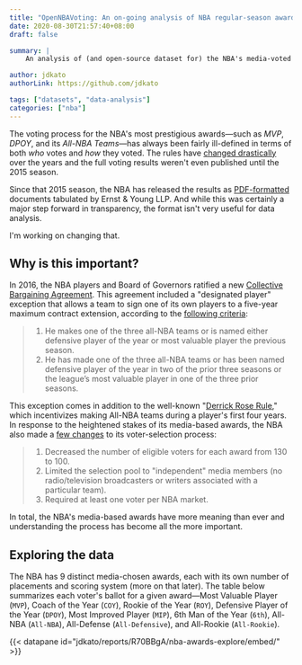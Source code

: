 ```yaml
---
title: "OpenNBAVoting: An on-going analysis of NBA regular-season awards"
date: 2020-08-30T21:57:40+08:00
draft: false

summary: |
    An analysis of (and open-source dataset for) the NBA's media-voted awards.

author: jdkato
authorLink: https://github.com/jdkato

tags: ["datasets", "data-analysis"]
categories: ["nba"]
---
```


<!-- https://www.pdf2go.com/ -->

The voting process for the NBA's most prestigious awards&mdash;such as *MVP*,
*DPOY*, and its *All-NBA Teams*&mdash;has always been fairly ill-defined
in terms of both *who* votes and *how* they voted. The rules have
[changed drastically][1] over the years and the full voting results weren't
even published until the 2015 season.

Since that 2015 season, the NBA has released the results as [PDF-formatted][3]
documents tabulated by Ernst &amp; Young LLP. And while this was certainly
a major step forward in transparency, the format isn't very useful for data
analysis.

I'm working on changing that.

## Why is this important?

In 2016, the NBA players and Board of Governors ratified a new
[Collective Bargaining Agreement][5]. This agreement included a
"designated player" exception that allows a team to sign one of its own
players to a five-year maximum contract extension, according to the
[following criteria][7]:

> 1. He makes one of the three all-NBA teams or is named either
        defensive player of the year or most valuable player the previous
        season.
> 2. He has made one of the three all-NBA teams or has been named
    defensive player of the year in two of the prior three seasons or
    the league’s most valuable player in one of the three prior
    seasons.

This exception comes in addition to the well-known
"[Derrick Rose Rule][6]," which incentivizes making All-NBA teams
during a player's first four years. In response to the heightened
stakes of its media-based awards, the NBA also made a [few changes][4]
to its voter-selection process:

> 1. Decreased the number of eligible voters for each award from 130 to 100.
> 2. Limited the selection pool to "independent" media members (no
    radio/television broadcasters or writers associated with a
    particular team).
> 3. Required at least one voter per NBA market.

In total, the NBA's media-based awards have more meaning than ever and
understanding the process has become all the more important.

## Exploring the data

The NBA has 9 distinct media-chosen awards, each with its own number
of placements and scoring system (more on that later). The table below
summarizes each voter's ballot for a given award&mdash;Most Valuable
Player (`MVP`), Coach of the Year (`COY`), Rookie of the Year (`ROY`),
Defensive Player of the Year (`DPOY`), Most Improved Player (`MIP`),
6th Man of the Year (`6th`), All-NBA (`All-NBA`), All-Defense
(`All-Defensive`), and All-Rookie (`All-Rookie`).

{{< datapane id="jdkato/reports/R70BBgA/nba-awards-explore/embed/" >}}

[1]: https://hoopshype.com/2020/07/11/media-nba-awards-vote/
[2]: http://grantland.com/the-triangle/unanimous-animus-the-lebron-james-mvp-vote-and-debunking-the-myths-of-value/
[3]: https://pr.nba.com/voting-results-2020-21-nba-regular-season-awards/
[4]: https://www.yahoo.com/news/nba-alters-voting-process-for-end-of-season-awards-in-quest-for-objectivity-190532014.html
[5]: https://twitter.com/NBA/status/812446292878102528?ref_src=twsrc%5Etfw%7Ctwcamp%5Etweetembed%7Ctwterm%5E812446292878102528%7Ctwgr%5E%7Ctwcon%5Es1_&ref_url=https%3A%2F%2Fbleacherreport.com%2Farticles%2F2681705-nba-nbpa-agree-on-new-cba-latest-details-comments-reaction
[6]: http://sports.yahoo.com/news/the-rose-rule--why-it-needs-to-change-150439168.html
[7]: https://www.washingtonpost.com/news/sports/wp/2016/12/15/a-deeper-look-inside-the-nbas-new-collective-bargaining-agreement/?utm_term=.2497bf5a6a21

